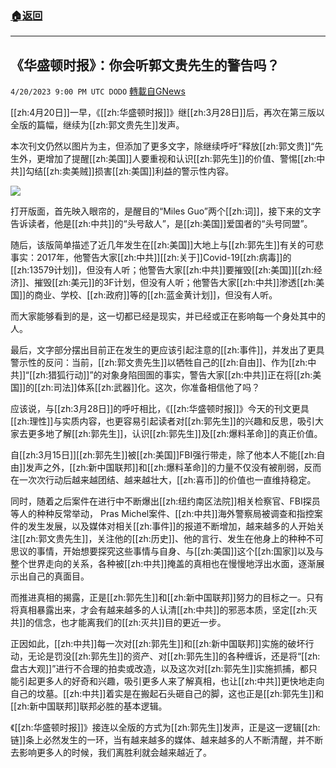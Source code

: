 ###  [:house:返回](README.md)
---


## 《华盛顿时报》：你会听郭文贵先生的警告吗？
`4/20/2023 9:00 PM UTC DODO` [轉載自GNews](https://gnews.org/articles/1242868)

[[zh:4月20日]]一早，《[[zh:华盛顿时报]]》继[[zh:3月28日]]后，再次在第三版以全版的篇幅，继续为[[zh:郭文贵先生]]发声。

本次刊文仍然以图片为主，但添加了更多文字，除继续呼吁“释放[[zh:郭文贵]]“先生外，更增加了提醒[[zh:美国]]人要重视和认识[[zh:郭先生]]的价值、警惕[[zh:中共]]勾结[[zh:卖美贼]]损害[[zh:美国]]利益的警示性内容。


![](https://i.imgur.com/464VHoM.jpg)


打开版面，首先映入眼帘的，是醒目的“Miles Guo”两个[[zh:词]]，接下来的文字告诉读者，他是[[zh:中共]]的“头号敌人”，是[[zh:美国]]爱国者的“头号同盟”。

随后，该版简单描述了近几年发生在[[zh:美国]]大地上与[[zh:郭先生]]有关的可悲事实：2017年，他警告大家[[zh:中共]][[zh:关于]]Covid-19[[zh:病毒]]的[[zh:13579计划]]，但没有人听；他警告大家[[zh:中共]]要摧毁[[zh:美国]][[zh:经济]]、摧毁[[zh:美元]]的3F计划，但没有人听；他警告大家[[zh:中共]]渗透[[zh:美国]]的商业、学校、[[zh:政府]]等的[[zh:蓝金黄计划]]，但没有人听。

而大家能够看到的是，这一切都已经是现实，并已经或正在影响每一个身处其中的人。

最后，文字部分摆出目前正在发生的更应该引起注意的[[zh:事件]]，并发出了更具警示性的反问：当前，[[zh:郭文贵先生]]以牺牲自己的[[zh:自由]]、作为[[zh:中共]]“[[zh:猎狐行动]]”的对象身陷囹圄的事实，警告大家[[zh:中共]]正在将[[zh:美国]]的[[zh:司法]]体系[[zh:武器]]化。这次，你准备相信他了吗？

应该说，与[[zh:3月28日]]的呼吁相比，《[[zh:华盛顿时报]]》今天的刊文更具[[zh:理性]]与实质内容，也更容易引起读者对[[zh:郭先生]]的兴趣和反思，吸引大家去更多地了解[[zh:郭先生]]，认识[[zh:郭先生]]及[[zh:爆料革命]]的真正价值。

自[[zh:3月15日]][[zh:郭先生]]被[[zh:美国]]FBI强行带走，除了他本人不能[[zh:自由]]发声之外，[[zh:新中国联邦]]和[[zh:爆料革命]]的力量不仅没有被削弱，反而在一次次行动后越来越团结、越来越壮大，[[zh:喜币]]的价值也一直维持稳定。

同时，随着之后案件在进行中不断爆出[[zh:纽约南区法院]]相关检察官、FBI探员等人的种种反常举动， Pras  Michel案件、[[zh:中共]]海外警察局被调查和指控案件的发生发展，以及媒体对相关[[zh:事件]]的报道不断增加，越来越多的人开始关注[[zh:郭文贵先生]]，关注他的[[zh:历史]]、他的言行、发生在他身上的种种不可思议的事情，开始想要探究这些事情与自身、与[[zh:美国]]这个[[zh:国家]]以及与整个世界走向的关系，各种被[[zh:中共]]掩盖的真相也在慢慢地浮出水面，逐渐展示出自己的真面目。

而推进真相的揭露，正是[[zh:郭先生]]和[[zh:新中国联邦]]努力的目标之一。只有将真相暴露出来，才会有越来越多的人认清[[zh:中共]]的邪恶本质，坚定[[zh:灭共]]的信念，也才能离我们的[[zh:灭共]]目的更近一步。

正因如此，[[zh:中共]]每一次对[[zh:郭先生]]和[[zh:新中国联邦]]实施的破坏行动，无论是罚没[[zh:郭先生]]的资产、对[[zh:郭先生]]的各种缠诉，还是将“[[zh:盘古大观]]”进行不合理的拍卖或改造，以及这次对[[zh:郭先生]]实施抓捕，都只能引起更多人的好奇和兴趣，吸引更多人来了解真相，也让[[zh:中共]]更快地走向自己的坟墓。[[zh:中共]]着实是在搬起石头砸自己的脚，这也正是[[zh:郭先生]]和[[zh:新中国联邦]]联邦必胜的基本逻辑。

《[[zh:华盛顿时报]]》接连以全版的方式为[[zh:郭先生]]发声，正是这一逻辑[[zh:链]]条上必然发生的一环，当有越来越多的媒体、越来越多的人不断清醒，并不断去影响更多人的时候，我们离胜利就会越来越近了。
